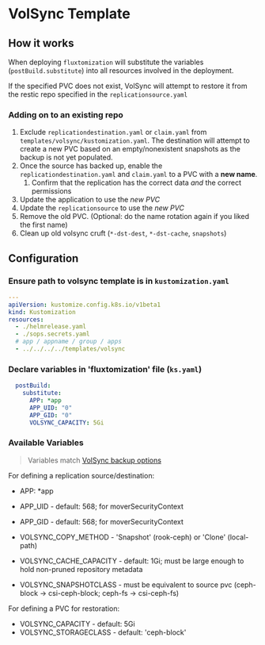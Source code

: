 # VolSync Template

## How it works

When deploying `fluxtomization` will substitute the variables (`postBuild.substitute`) into all resources involved in the deployment.

If the specified PVC does not exist, VolSync will attempt to restore it from the restic repo specified in the `replicationsource.yaml`

### Adding on to an existing repo

1. Exclude `replicationdestination.yaml` or `claim.yaml` from `templates/volsync/kustomization.yaml`.  The destination will attempt to create a new PVC based on an empty/nonexistent snapshots as the backup is not yet populated.
2. Once the source has backed up, enable the `replicationdestination.yaml` and `claim.yaml` to a PVC with a **new name**.
   1. Confirm that the replication has the correct data _and_ the correct permissions
3. Update the application to use the _new PVC_
4. Update the `replicationsource` to use the _new PVC_
5. Remove the old PVC.  (Optional: do the name rotation again if you liked the first name)
6. Clean up old volsync cruft (`*-dst-dest`, `*-dst-cache`, `snapshots`)

## Configuration

### Ensure path to volsync template is in `kustomization.yaml`

```yaml
---
apiVersion: kustomize.config.k8s.io/v1beta1
kind: Kustomization
resources:
  - ./helmrelease.yaml
  - ./sops.secrets.yaml
  # app / appname / group / apps
  - ../../../../templates/volsync
```

### Declare variables in 'fluxtomization' file (`ks.yaml`)

```yaml
  postBuild:
    substitute:
      APP: *app
      APP_UID: "0"
      APP_GID: "0"
      VOLSYNC_CAPACITY: 5Gi
```

### Available Variables

> Variables match [VolSync backup options](https://volsync.readthedocs.io/en/stable/usage/restic/index.html#backup-options)

For defining a replication source/destination:

- APP: \*app
- APP_UID - default: 568; for moverSecurityContext
- APP_GID - default: 568; for moverSecurityContext

- VOLSYNC_COPY_METHOD - 'Snapshot' (rook-ceph) or 'Clone' (local-path)
- VOLSYNC_CACHE_CAPACITY - default: 1Gi; must be large enough to hold non-pruned repository metadata
- VOLSYNC_SNAPSHOTCLASS - must be equivalent to source pvc (ceph-block -> csi-ceph-block; ceph-fs -> csi-ceph-fs)

For defining a PVC for restoration:

- VOLSYNC_CAPACITY - default: 5Gi
- VOLSYNC_STORAGECLASS - default: 'ceph-block'
